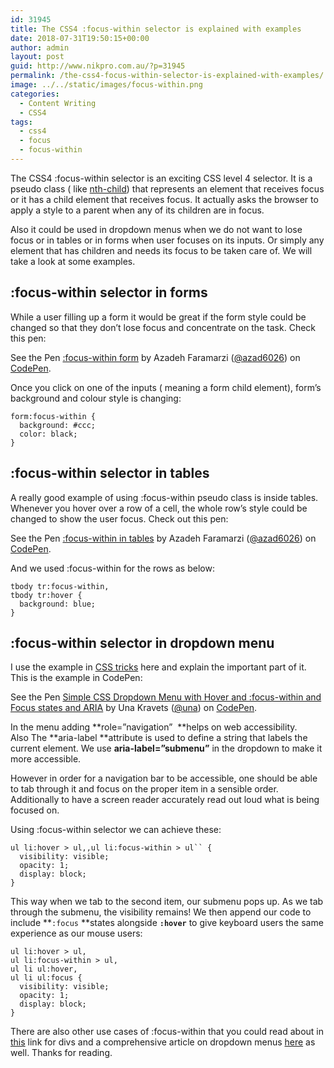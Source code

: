 ```yaml
---
id: 31945
title: The CSS4 :focus-within selector is explained with examples
date: 2018-07-31T19:50:15+00:00
author: admin
layout: post
guid: http://www.nikpro.com.au/?p=31945
permalink: /the-css4-focus-within-selector-is-explained-with-examples/
image: ../../static/images/focus-within.png
categories:
  - Content Writing
  - CSS4
tags:
  - css4
  - focus
  - focus-within
---
```

The CSS4 :focus-within selector is an exciting CSS level 4 selector. It is a pseudo class ( like [nth-child](http://www.nikpro.com.au/the-css-nth-child-selector-explained-with-examples/)) that represents an element that receives focus or it has a child element that receives focus. It actually asks the browser to apply a style to a parent when any of its children are in focus. 

Also it could be used in dropdown menus when we do not want to lose focus or in tables or in forms when user focuses on its inputs. Or simply any element that has children and needs its focus to be taken care of. We will take a look at some examples.

## :focus-within selector in forms

While a user filling up a form it would be great if the form style could be changed so that they don&#8217;t lose focus and concentrate on the task. Check this pen:

<p class="codepen" data-height="265" data-theme-id="0" data-slug-hash="rrpgej" data-default-tab="html,result" data-user="azad6026" data-pen-title=":focus-within form">
  See the Pen <a href="https://codepen.io/azad6026/pen/rrpgej/">:focus-within form</a> by Azadeh Faramarzi (<a href="https://codepen.io/azad6026">@azad6026</a>) on <a href="https://codepen.io">CodePen</a>.
</p>



Once you click on one of the inputs ( meaning a form child element), form&#8217;s background and colour style is changing:

`form:focus-within {`  
`  background: #ccc;`  
`  color: black;`  
`}`

## :focus-within selector in tables

A really good example of using :focus-within pseudo class is inside tables. Whenever you hover over a row of a cell, the whole row&#8217;s style could be changed to show the user focus. Check out this pen:

<p class="codepen" data-height="265" data-theme-id="0" data-slug-hash="YjYbxR" data-default-tab="html,result" data-user="azad6026" data-pen-title=":focus-within in tables">
  See the Pen <a href="https://codepen.io/azad6026/pen/YjYbxR/">:focus-within in tables</a> by Azadeh Faramarzi (<a href="https://codepen.io/azad6026">@azad6026</a>) on <a href="https://codepen.io">CodePen</a>.
</p>



And we used :focus-within for the rows as below:

`tbody tr:focus-within,`  
`tbody tr:hover {`  
`  background: blue;`  
`}`

## :focus-within selector in dropdown menu

I use the example in <a href="https://css-tricks.com/solved-with-css-dropdown-menus/" target="_blank" rel="noopener noreferrer">CSS tricks</a> here and explain the important part of it. This is the example in CodePen:

<p class="codepen" data-height="265" data-theme-id="0" data-slug-hash="pVvXmK" data-default-tab="css,result" data-user="una" data-pen-title="Simple CSS Dropdown Menu with Hover and :focus-within and Focus states and ARIA">
  See the Pen <a href="https://codepen.io/una/pen/pVvXmK/">Simple CSS Dropdown Menu with Hover and :focus-within and Focus states and ARIA</a> by Una Kravets (<a href="https://codepen.io/una">@una</a>) on <a href="https://codepen.io">CodePen</a>.
</p>



In the menu adding **role=&#8221;navigation&#8221;  **helps on web accessibility. Also The **aria-label **attribute is used to define a string that labels the current element. We use **aria-label=&#8221;submenu&#8221;** in the dropdown to make it more accessible.

However in order for a navigation bar to be accessible, one should be able to tab through it and focus on the proper item in a sensible order. Additionally to have a screen reader accurately read out loud what is being focused on.

Using :focus-within selector we can achieve these:

`ul li:hover > ul,,ul li:focus-within > ul`` {`  
`  visibility: visible;`  
`  opacity: 1;`  
`  display: block;`  
`}`

This way when we tab to the second item, our submenu pops up. As we tab through the submenu, the visibility remains! We then append our code to include **`:focus` **states alongside **`:hover`** to give keyboard users the same experience as our mouse users:

`ul li:hover > ul,`  
`ul li:focus-within > ul,`  
`ul li ul:hover,`  
`ul li ul:focus {`  
`  visibility: visible;`  
`  opacity: 1;`  
`  display: block;`  
`}`

There are also other use cases of :focus-within that you could read about in <a href="https://css-tricks.com/keeping-parent-visible-child-focus/" target="_blank" rel="noopener noreferrer">this</a> link for divs and a comprehensive article on dropdown menus <a href="https://css-tricks.com/solved-with-css-dropdown-menus/" target="_blank" rel="noopener noreferrer">here</a> as well. Thanks for reading.